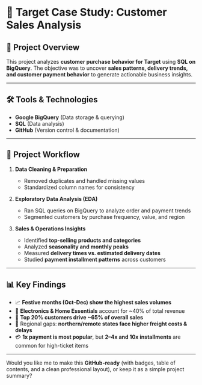 # 🛒 Target Case Study: Customer Sales Analysis

## 📌 Project Overview

This project analyzes **customer purchase behavior for Target** using **SQL on BigQuery**.
The objective was to uncover **sales patterns, delivery trends, and customer payment behavior** to generate actionable business insights.

---

## 🛠 Tools & Technologies

* **Google BigQuery** (Data storage & querying)
* **SQL** (Data analysis)
* **GitHub** (Version control & documentation)

---

## 📂 Project Workflow

1. **Data Cleaning & Preparation**

   * Removed duplicates and handled missing values
   * Standardized column names for consistency

2. **Exploratory Data Analysis (EDA)**

   * Ran SQL queries on BigQuery to analyze order and payment trends
   * Segmented customers by purchase frequency, value, and region

3. **Sales & Operations Insights**

   * Identified **top-selling products and categories**
   * Analyzed **seasonality and monthly peaks**
   * Measured **delivery times vs. estimated delivery dates**
   * Studied **payment installment patterns** across customers

---

## 📊 Key Findings

* 📈 **Festive months (Oct–Dec) show the highest sales volumes**
* 🥇 **Electronics & Home Essentials** account for \~40% of total revenue
* 👥 **Top 20% customers drive \~65% of overall sales**
* 🚚 Regional gaps: **northern/remote states face higher freight costs & delays**
* 💳 **1x payment is most popular**, but **2–4x and 10x installments** are common for high-ticket items

---

Would you like me to make this **GitHub-ready** (with badges, table of contents, and a clean professional layout), or keep it as a simple project summary?
